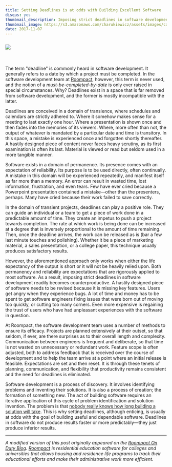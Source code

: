 ```yaml
---
title: Setting Deadlines is at odds with Building Excellent Software
disqus: yes
thumbnail_description: Imposing strict deadlines in software development harms software quality while falling short of its purported benefits.
thumbnail_image: https://s3.amazonaws.com/charukiewicz/assets/images/calendar-deadline-trim-sm-thumbnail.png
date: 2017-11-07
---
```


<div style="margin-bottom:50px;margin-top:25px;">
<img src="https://s3.amazonaws.com/charukiewicz/assets/images/calendar-deadline-trim-sm.png">
</div>

The term "deadline" is commonly heard in software development. It generally refers to a date by which a project must be completed. In the software development team at [Roompact](https://roompact.com), however, this term is never used, and the notion of a *must-be-completed-by-date* is only ever raised in special circumstances. Why? Deadlines exist in a space that is far removed from software development, and the former is mostly incompatible with the latter.

Deadlines are conceived in a domain of transience, where schedules and calendars are strictly adhered to. Where it somehow makes sense for a meeting to last exactly one hour. Where a presentation is shown once and then fades into the memories of its viewers. Where, more often than not, the output of whatever is mandated by a particular date and time is transitory. In this space, a mistake is experienced once and forgotten shortly thereafter. A hastily designed piece of content never faces heavy scrutiny, as its first examination is often its last. Material is viewed or read but seldom used in a more tangible manner.

Software exists in a domain of permanence. Its presence comes with an expectation of reliability. Its purpose is to be used directly, often continually. A mistake in this domain will be experienced repeatedly, and manifest itself as far more than a memory. An error can result in wasted time, lost information, frustration, and even tears. Few have ever cried because a Powerpoint presentation contained a mistake—other than the presenters, perhaps. Many have cried because their work failed to save correctly.

In the domain of transient projects, deadlines can play a positive role. They can guide an individual or a team to get a piece of work done in a predictable amount of time. They create an impetus to push a project towards completion. The rate at which work is being done can be increased at a degree that is inversely proportional to the amount of time remaining. Then, once the deadline arrives, the work can be released as is (bar a few last minute touches and polishing). Whether it be a piece of marketing material, a sales presentation, or a college paper, this technique usually produces satisfactory results.

However, the aforementioned approach only works when either the life expectancy of the output is short or it will not be heavily relied upon. Both permanency and reliability are expectations that are rigorously applied to most software. As a result, imposing strict deadlines in software development readily becomes counterproductive. A hastily designed piece of software needs to be revised because it is missing key features. Users get angry when they experience bugs. A lot of time and money has to be spent to get software engineers fixing issues that were born out of moving too quickly, or cutting too many corners. Even more expensive is regaining the trust of users who have had unpleasant experiences with the software in question.

At Roompact, the software development team uses a number of methods to ensure its efficacy. Projects are planned extensively at their outset, so that seldom, if ever, are there surprises as to their overall length and complexity. Communication between engineers is frequent and deliberate, so that time is not wasted on unnecessary or redundant work. Feature scope is often adjusted, both to address feedback that is received over the course of development and to help the team arrive at a point where an initial release is feasible. Expectations are set and then reset. It is through these tenets of planning, communication, and flexibility that productivity remains consistent and the need for deadlines is eliminated.

Software development is a process of discovery. It involves identifying problems and inventing their solutions. It is also a process of creation; the formation of something new. The act of building software requires an iterative application of this cycle of problem identification and solution invention. The problem is that [nobody really knows how long building a solution will take](/posts/software-development-challenges/). This is why setting deadlines, although enticing, is usually at odds with the goal of building useful and dependable software. Deadlines in software do not produce results faster or more predictably—they just produce inferior results.




---------

*A modified version of this post originally appeared on the [Roompact On Duty Blog](https://blog.roompact.com/). [Roompact](https://roompact.com/) is residential education software for colleges and universities that allows housing and residence life programs to track their educational efforts and make their administrative work more efficient.*
